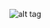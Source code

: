 ![alt tag](https://raw.githubusercontent.com/core2kx/trail-finder-2-chassis/master/rear-upper-shock-mount-cross-brace/rear-upper-shock-mount-cross-brace.png)
